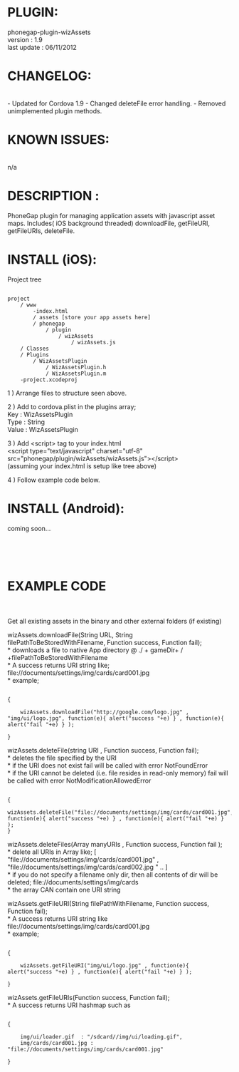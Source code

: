 

# PLUGIN: 

phonegap-plugin-wizAssets<br />
version : 1.9<br />
last update : 06/11/2012<br />


# CHANGELOG: 
<br />
- Updated for Cordova 1.9
- Changed deleteFile error handling.
- Removed unimplemented plugin methods.


# KNOWN ISSUES:
<br />
n/a

# DESCRIPTION :

PhoneGap plugin for managing application assets with javascript asset maps. Includes( iOS background threaded) downloadFile, getFileURI, getFileURIs, deleteFile.





# INSTALL (iOS): #

Project tree<br />

<pre><code>
project
	/ www
		-index.html
		/ assets [store your app assets here]
		/ phonegap
			/ plugin
				/ wizAssets
					/ wizAssets.js	
	/ Classes
	/ Plugins
		/ WizAssetsPlugin
			/ WizAssetsPlugin.h
			/ WizAssetsPlugin.m
	-project.xcodeproj
</code></pre>



1 ) Arrange files to structure seen above.

2 ) Add to cordova.plist in the plugins array;<br />
Key : WizAssetsPlugin<br />
Type : String<br />
Value : WizAssetsPlugin<br />

3 ) Add \<script\> tag to your index.html<br />
\<script type="text/javascript" charset="utf-8" src="phonegap/plugin/wizAssets/wizAssets.js"\>\</script\><br />
(assuming your index.html is setup like tree above)


4 ) Follow example code below.






# INSTALL (Android): #

coming soon...



<br />
<br />
<br />

# EXAMPLE CODE #

<br />
<br />
Get all existing assets in the binary and other external folders (if existing)<br />

wizAssets.downloadFile(String URL, String filePathToBeStoredWithFilename, Function success, Function fail);
<br />
    * downloads a file to native App directory @ ./ + gameDir+ / +filePathToBeStoredWithFilename <br />
    * A success returns URI string like; file://documents/settings/img/cards/card001.jpg <br />
    * example;  <br />
<pre><code>
{

    wizAssets.downloadFile("http://google.com/logo.jpg" , "img/ui/logo.jpg", function(e){ alert("success "+e) } , function(e){ alert("fail "+e) } ); 

}
</code></pre>

wizAssets.deleteFile(string URI , Function success, Function fail);
<br />
    * deletes the file specified by the URI <br />
    * if the URI does not exist fail will be called with error NotFoundError <br />
    * if the URI cannot be deleted (i.e. file resides in read-only memory) fail will be called with error NotModificationAllowedError <br />
<pre><code>
{
    wizAssets.deleteFile("file://documents/settings/img/cards/card001.jpg", function(e){ alert("success "+e) } , function(e){ alert("fail "+e) } ); 
}
</code></pre>

wizAssets.deleteFiles(Array manyURIs , Function success, Function fail );
<br />
    * delete all URIs in Array like; [ "file://documents/settings/img/cards/card001.jpg" , "file://documents/settings/img/cards/card002.jpg " .. ] <br />
    * if you do not specify a filename only dir, then all contents of dir will be deleted; file://documents/settings/img/cards <br />
    * the array CAN contain one URI string  <br />



wizAssets.getFileURI(String filePathWithFilename, Function success, Function fail);
<br />
    * A success returns URI string like file://documents/settings/img/cards/card001.jpg <br />
    * example;  <br />
<pre><code>
{

    wizAssets.getFileURI("img/ui/logo.jpg" , function(e){ alert("success "+e) } , function(e){ alert("fail "+e) } ); 

}
</code></pre>

wizAssets.getFileURIs(Function success, Function fail);
<br />
    * A success returns URI hashmap such as  <br />
<pre><code>
{

    img/ui/loader.gif  : "/sdcard/<appname>/img/ui/loading.gif", 
    img/cards/card001.jpg : "file://documents/settings/img/cards/card001.jpg" 

} 
</code></pre>
